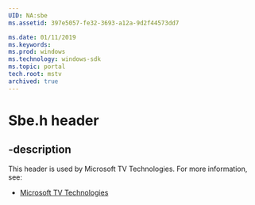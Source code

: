 ```yaml
---
UID: NA:sbe
ms.assetid: 397e5057-fe32-3693-a12a-9d2f44573dd7

ms.date: 01/11/2019
ms.keywords: 
ms.prod: windows
ms.technology: windows-sdk
ms.topic: portal
tech.root: mstv
archived: true
---
```


# Sbe.h header


## -description


This header is used by Microsoft TV Technologies. For more information, see:

- [Microsoft TV Technologies](../_mstv/index.md)

